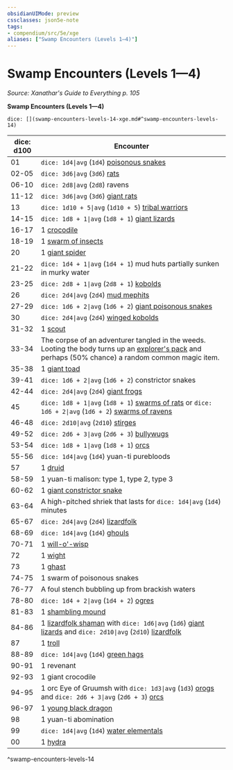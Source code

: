 ```yaml
---
obsidianUIMode: preview
cssclasses: json5e-note
tags:
- compendium/src/5e/xge
aliases: ["Swamp Encounters (Levels 1—4)"]
---
```

# Swamp Encounters (Levels 1—4)
*Source: Xanathar's Guide to Everything p. 105* 

**Swamp Encounters (Levels 1—4)**

`dice: [](swamp-encounters-levels-14-xge.md#^swamp-encounters-levels-14)`

| dice: d100 | Encounter |
|------------|-----------|
| 01 | `dice: 1d4\|avg` (`1d4`) [poisonous snakes](compendium/bestiary/beast/poisonous-snake.md) |
| 02-05 | `dice: 3d6\|avg` (`3d6`) [rats](compendium/bestiary/beast/rat.md) |
| 06-10 | `dice: 2d8\|avg` (`2d8`) ravens |
| 11-12 | `dice: 3d6\|avg` (`3d6`) [giant rats](compendium/bestiary/beast/giant-rat.md) |
| 13 | `dice: 1d10 + 5\|avg` (`1d10 + 5`) [tribal warriors](compendium/bestiary/humanoid/tribal-warrior.md) |
| 14-15 | `dice: 1d8 + 1\|avg` (`1d8 + 1`) [giant lizards](compendium/bestiary/beast/giant-lizard.md) |
| 16-17 | 1 [crocodile](compendium/bestiary/beast/crocodile.md) |
| 18-19 | 1 [swarm of insects](compendium/bestiary/beast/swarm-of-insects.md) |
| 20 | 1 [giant spider](compendium/bestiary/beast/giant-spider.md) |
| 21-22 | `dice: 1d4 + 1\|avg` (`1d4 + 1`) mud huts partially sunken in murky water |
| 23-25 | `dice: 2d8 + 1\|avg` (`2d8 + 1`) [kobolds](compendium/bestiary/humanoid/kobold.md) |
| 26 | `dice: 2d4\|avg` (`2d4`) [mud mephits](compendium/bestiary/elemental/mud-mephit.md) |
| 27-29 | `dice: 1d6 + 2\|avg` (`1d6 + 2`) [giant poisonous snakes](compendium/bestiary/beast/giant-poisonous-snake.md) |
| 30 | `dice: 2d4\|avg` (`2d4`) [winged kobolds](compendium/bestiary/humanoid/winged-kobold.md) |
| 31-32 | 1 [scout](compendium/bestiary/humanoid/scout.md) |
| 33-34 | The corpse of an adventurer tangled in the weeds. Looting the body turns up an [explorer's pack](compendium/items/explorers-pack.md) and perhaps (50% chance) a random common magic item. |
| 35-38 | 1 [giant toad](compendium/bestiary/beast/giant-toad.md) |
| 39-41 | `dice: 1d6 + 2\|avg` (`1d6 + 2`) constrictor snakes |
| 42-44 | `dice: 2d4\|avg` (`2d4`) [giant frogs](compendium/bestiary/beast/giant-frog.md) |
| 45 | `dice: 1d8 + 1\|avg` (`1d8 + 1`) [swarms of rats](compendium/bestiary/beast/swarm-of-rats.md) or `dice: 1d6 + 2\|avg` (`1d6 + 2`) [swarms of ravens](compendium/bestiary/beast/swarm-of-ravens.md) |
| 46-48 | `dice: 2d10\|avg` (`2d10`) [stirges](compendium/bestiary/beast/stirge.md) |
| 49-52 | `dice: 2d6 + 3\|avg` (`2d6 + 3`) [bullywugs](compendium/bestiary/humanoid/bullywug.md) |
| 53-54 | `dice: 1d8 + 1\|avg` (`1d8 + 1`) [orcs](compendium/bestiary/humanoid/orc.md) |
| 55-56 | `dice: 1d4\|avg` (`1d4`) yuan-ti purebloods |
| 57 | 1 [druid](compendium/bestiary/humanoid/druid.md) |
| 58-59 | 1 yuan-ti malison: type 1, type 2, type 3 |
| 60-62 | 1 [giant constrictor snake](compendium/bestiary/beast/giant-constrictor-snake.md) |
| 63-64 | A high-pitched shriek that lasts for `dice: 1d4\|avg` (`1d4`) minutes |
| 65-67 | `dice: 2d4\|avg` (`2d4`) [lizardfolk](compendium/bestiary/humanoid/lizardfolk.md) |
| 68-69 | `dice: 1d4\|avg` (`1d4`) [ghouls](compendium/bestiary/undead/ghoul.md) |
| 70-71 | 1 [will-o'-wisp](compendium/bestiary/undead/will-o-wisp.md) |
| 72 | 1 [wight](compendium/bestiary/undead/wight.md) |
| 73 | 1 [ghast](compendium/bestiary/undead/ghast.md) |
| 74-75 | 1 swarm of poisonous snakes |
| 76-77 | A foul stench bubbling up from brackish waters |
| 78-80 | `dice: 1d4 + 2\|avg` (`1d4 + 2`) [ogres](compendium/bestiary/giant/ogre.md) |
| 81-83 | 1 [shambling mound](compendium/bestiary/plant/shambling-mound.md) |
| 84-86 | 1 [lizardfolk shaman](compendium/bestiary/humanoid/lizardfolk-shaman.md) with `dice: 1d6\|avg` (`1d6`) [giant lizards](compendium/bestiary/beast/giant-lizard.md) and `dice: 2d10\|avg` (`2d10`) [lizardfolk](compendium/bestiary/humanoid/lizardfolk.md) |
| 87 | 1 [troll](compendium/bestiary/giant/troll.md) |
| 88-89 | `dice: 1d4\|avg` (`1d4`) [green hags](compendium/bestiary/fey/green-hag.md) |
| 90-91 | 1 revenant |
| 92-93 | 1 giant crocodile |
| 94-95 | 1 orc Eye of Gruumsh with `dice: 1d3\|avg` (`1d3`) [orogs](compendium/bestiary/humanoid/orog.md) and `dice: 2d6 + 3\|avg` (`2d6 + 3`) [orcs](compendium/bestiary/humanoid/orc.md) |
| 96-97 | 1 [young black dragon](compendium/bestiary/dragon/young-black-dragon.md) |
| 98 | 1 yuan-ti abomination |
| 99 | `dice: 1d4\|avg` (`1d4`) [water elementals](compendium/bestiary/elemental/water-elemental.md) |
| 00 | 1 [hydra](compendium/bestiary/monstrosity/hydra.md) |
^swamp-encounters-levels-14